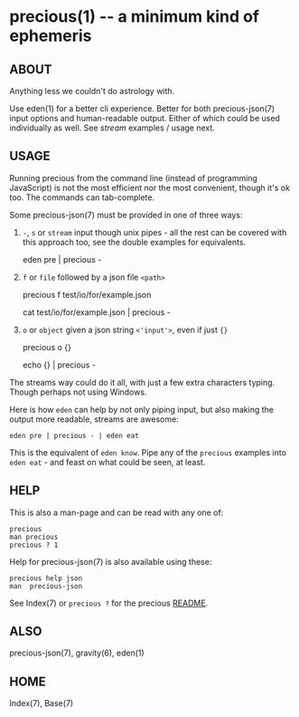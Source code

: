 # precious(1) -- a minimum kind of ephemeris


## ABOUT

Anything less we couldn't do astrology with.

Use eden(1) for a better cli experience.
Better for both precious-json(7) input options and human-readable output.
Either of which could be used individually as well.  See *stream* examples /
usage next.


## USAGE

Running precious from the command line (instead of programming JavaScript)
is not the most efficient nor the most convenient, though it's ok too.
The commands can tab-complete.

Some precious-json(7) must be provided in one of three ways:

1. `-`, `s` or `stream` input though unix pipes - all the rest can be covered
with this approach too, see the double examples for equivalents.

    eden pre | precious -

2. `f` or `file` followed by a json file `<path>`

    precious f test/io/for/example.json

    cat test/io/for/example.json | precious -

3. `o` or `object` given a json string `<'input'>`, even if just `{}`

    precious o {}

    echo {} | precious -

The streams way could do it all,
with just a few extra characters typing.
Though perhaps not using Windows.

Here is how `eden` can help by not only piping input, but also making the output
more readable, streams are awesome:

    eden pre | precious - | eden eat

This is the equivalent of `eden know`.  Pipe any of the `precious` examples into
`eden eat` - and feast on what could be seen, at least.


## HELP

This is also a man-page and can be read with any one of:

    precious
    man precious
    precious ? 1

Help for precious-json(7) is also available using these:

    precious help json
    man  precious-json

See Index(7) or `precious ?` for the precious
[README](https://github.com/astrolet/precious#readme).


## ALSO

precious-json(7), gravity(6), eden(1)

## HOME

Index(7), Base(7)
